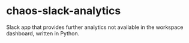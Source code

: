 # chaos-slack-analytics
Slack app that provides further analytics not available in the workspace dashboard, written in Python.
